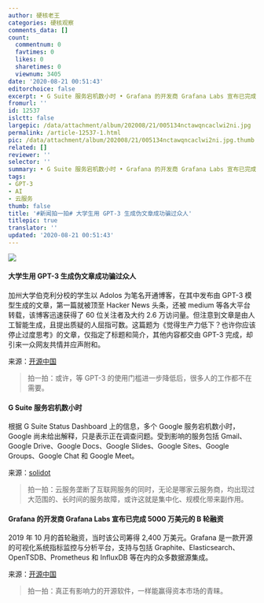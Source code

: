 ```yaml
---
author: 硬核老王
categories: 硬核观察
comments_data: []
count:
  commentnum: 0
  favtimes: 0
  likes: 0
  sharetimes: 0
  viewnum: 3405
date: '2020-08-21 00:51:43'
editorchoice: false
excerpt: • G Suite 服务宕机数小时 • Grafana 的开发商 Grafana Labs 宣布已完成 5000 万美元的 B 轮融资
fromurl: ''
id: 12537
islctt: false
largepic: /data/attachment/album/202008/21/005134nctawqncaclwi2ni.jpg
permalink: /article-12537-1.html
pic: /data/attachment/album/202008/21/005134nctawqncaclwi2ni.jpg.thumb.jpg
related: []
reviewer: ''
selector: ''
summary: • G Suite 服务宕机数小时 • Grafana 的开发商 Grafana Labs 宣布已完成 5000 万美元的 B 轮融资
tags:
- GPT-3
- AI
- 云服务
thumb: false
title: '#新闻拍一拍# 大学生用 GPT-3 生成伪文章成功骗过众人'
titlepic: true
translator: ''
updated: '2020-08-21 00:51:43'
---
```


![](/data/attachment/album/202008/21/005134nctawqncaclwi2ni.jpg)


#### 大学生用 GPT-3 生成伪文章成功骗过众人


加州大学伯克利分校的学生以 Adolos 为笔名开通博客，在其中发布由 GPT-3 模型生成的文章，第一篇就被顶至 Hacker News 头条，还被 medium 等各大平台转载，该博客迅速获得了 60 位关注者及大约 2.6 万访问量。但注意到文章是由人工智能生成，且提出质疑的人屈指可数。这篇题为《觉得生产力低下？也许你应该停止过度思考》的文章，仅指定了标题和简介，其他内容都交由 GPT-3 完成，却引来一众网友共情并应声附和。


来源：[开源中国](https://www.oschina.net/news/118021/gpt-3-fake-blog)



> 
> 拍一拍：或许，等 GPT-3 的使用门槛进一步降低后，很多人的工作都不在需要。
> 
> 
> 


#### G Suite 服务宕机数小时


根据 G Suite Status Dashboard 上的信息，多个 Google 服务宕机数小时，Google 尚未给出解释，只是表示正在调查问题。受到影响的服务包括 Gmail、Google Drive、Google Docs、Google Slides、Google Sites、Google Groups、Google Chat 和 Google Meet。


来源：[solidot](https://www.solidot.org/story?sid=65302)



> 
> 拍一拍：云服务垄断了互联网服务的同时，无论是哪家云服务商，均出现过大范围的、长时间的服务故障，或许这就是集中化、规模化带来副作用。
> 
> 
> 


#### Grafana 的开发商 Grafana Labs 宣布已完成 5000 万美元的 B 轮融资


2019 年 10 月的首轮融资，当时该公司筹得 2,400 万美元。Grafana 是一款开源的可视化系统指标监控与分析平台，支持与包括 Graphite、Elasticsearch、OpenTSDB、Prometheus 和 InfluxDB 等在内的众多数据源集成。


来源：[开源中国](https://www.oschina.net/news/118041/grafana-labs-raises-50m-in-series-b-funding)



> 
> 拍一拍：真正有影响力的开源软件，一样能赢得资本市场的青睐。
> 
> 
>